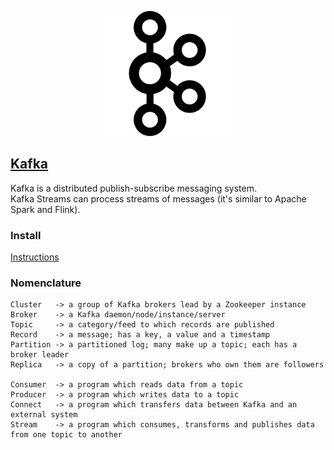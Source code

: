 <p align="center">
  <img width="200" src="images/kafka.png" alt="Kafka icon"></a>
</p>

## [Kafka](https://kafka.apache.org/)

Kafka is a distributed publish-subscribe messaging system.  
Kafka Streams can process streams of messages (it's similar to Apache Spark and Flink).  

### Install

[Instructions](Docs/Quickstart)

### Nomenclature

```
Cluster   -> a group of Kafka brokers lead by a Zookeeper instance
Broker    -> a Kafka daemon/node/instance/server
Topic     -> a category/feed to which records are published
Record    -> a message; has a key, a value and a timestamp
Partition -> a partitioned log; many make up a topic; each has a broker leader
Replica   -> a copy of a partition; brokers who own them are followers

Consumer  -> a program which reads data from a topic
Producer  -> a program which writes data to a topic
Connect   -> a program which transfers data between Kafka and an external system
Stream    -> a program which consumes, transforms and publishes data from one topic to another
```
